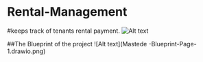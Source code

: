 # Rental-Management
#keeps track of tenants rental payment.
![Alt text](https://encrypted-tbn0.gstatic.com/images?q=tbn:ANd9GcQDIrROG870rUiwNMjEpyWxN1K07M2qqdsivg&s)

##The Blueprint of the project
![Alt text](Mastede -Blueprint-Page-1.drawio.png)
